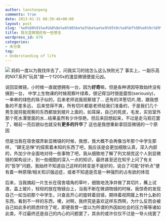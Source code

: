 ```yaml
---
author: lanstonpeng
comments: true
date: 2013-01-31 08:39:46+00:00
layout: post
slug: '%e6%88%91%e4%b8%8e%e6%98%be%e5%be%ae%e9%95%9c%e8%bf%98%e6%9c%89%e4%b8%80%e4%ba%9b%e6%83%b3%e6%b3%95'
title: 我与显微镜还有一些想法
wordpress_id: 670
categories:
- 未分类
tag:
- Understanding of life
---
```


![](http://cdn.dropmark.com/32736/352714e1547b2c4b49964fb7b3d28aa9bc518c26/Screen%20Shot%202013-04-27%20at%203.26.52%20PM.png)
妈妈一度以为我找伴去了，问我实习的钱怎么这么快败光了
事实上，一副乐高的NXT系列"玩具"跟一个1200x的渣显微镜便是元凶。

说回显微镜，小时候一直就想拥有一台，因为**好奇**嘛，但是各种诱因导致始终没有搞到一台，
中学上生物课的时候观察叶绿素，很记得当时很是震惊(seriously)，一串串的绿色的珠子似的，后来老师说我观察错了...
还有的洋葱切片,嗯，跟我想象的不差多远，
后来觉得不爽，所有切片都是老师给我们准备的，于是我们几个男生就将能观察的东西都放到玻片上面的，如耳屎，自己的死皮，毛发，实验室外那个死水潭里面的水...结果虽然有少许惊艳，但后来回想起来，不过是走马观花罢了，眼前一亮后貌似也就没有**更多的升华**了
这也是我想重新拿回显微镜的一个原因

<!-- more -->

但是当我在宿舍摆弄新显微镜的时候，我想，我大概不会再像当年那个中学生那样，
”肆无忌惮“的探索着未知的东西了吧，我应该是会更加细致认真，深入内部的，外加少许全面地对待一些事物了吧，我从细致地了解了列文胡克这个人到显微镜的架构设计，到一些细胞的深入一点的知识，最终甚至还在知乎上问了有关的“哲学”问题，我始终不知道自己这样的转变是不是好的，说白了可能“好听点”便有着一种原理/相关知识强迫症，或者不知道是否是一种强烈的占有欲的体现

后来，当我摘起一片生长在宿舍墙角的草叶，细致地洗净并做了其切片，蘸上试液，盖上玻片，轻轻的放在物镜台上，当我不断在微调物镜的时候，我惊奇的发现自己一如当初那个中学生，兴奋且开心的旋转着目镜，期待着视网膜上有什么新的东西，看到不一样的东西，噢，对啊，我终究是喜欢这样东西啊，为什么反而会被自己如此多的顾虑绊住了呢，即便我曾一度以为所谓的外因如社会的压力等等诸如此类，不过最终还是自己的内心的问题罢了，其余的或许仅仅不过是一导火线罢了
